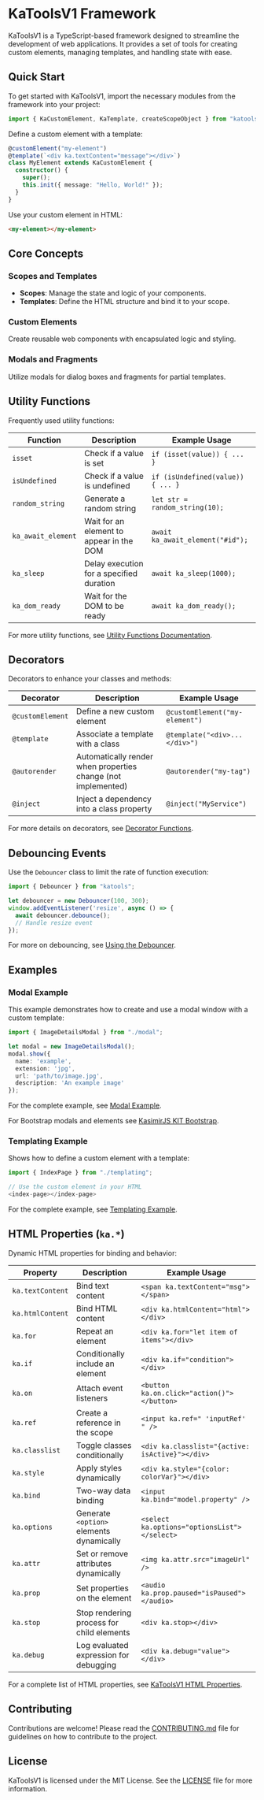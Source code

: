 # KaToolsV1 Framework

KaToolsV1 is a TypeScript-based framework designed to streamline the development of web applications. It provides a set of tools for creating custom elements, managing templates, and handling state with ease.

## Quick Start

To get started with KaToolsV1, import the necessary modules from the framework into your project:

```typescript
import { KaCustomElement, KaTemplate, createScopeObject } from "katools";
```

Define a custom element with a template:

```typescript
@customElement("my-element")
@template(`<div ka.textContent="message"></div>`)
class MyElement extends KaCustomElement {
  constructor() {
    super();
    this.init({ message: "Hello, World!" });
  }
}
```

Use your custom element in HTML:

```html
<my-element></my-element>
```

## Core Concepts

### Scopes and Templates

- **Scopes**: Manage the state and logic of your components.
- **Templates**: Define the HTML structure and bind it to your scope.

### Custom Elements

Create reusable web components with encapsulated logic and styling.

### Modals and Fragments

Utilize modals for dialog boxes and fragments for partial templates.

## Utility Functions

Frequently used utility functions:

| Function          | Description                               | Example Usage                     |
|-------------------|-------------------------------------------|-----------------------------------|
| `isset`           | Check if a value is set                   | `if (isset(value)) { ... }`       |
| `isUndefined`     | Check if a value is undefined             | `if (isUndefined(value)) { ... }` |
| `random_string`   | Generate a random string                  | `let str = random_string(10);`    |
| `ka_await_element`| Wait for an element to appear in the DOM  | `await ka_await_element("#id");`  |
| `ka_sleep`        | Delay execution for a specified duration  | `await ka_sleep(1000);`           |
| `ka_dom_ready`    | Wait for the DOM to be ready             | `await ka_dom_ready();`           |

For more utility functions, see [Utility Functions Documentation](/docs/list_of_utility_functions.md).

## Decorators

Decorators to enhance your classes and methods:

| Decorator        | Description                                                  | Example Usage                                                                 |
|------------------|--------------------------------------------------------------|-------------------------------------------------------------------------------|
| `@customElement` | Define a new custom element                                  | `@customElement("my-element")`                                                |
| `@template`      | Associate a template with a class                            | `@template("<div>...</div>")`                                                 |
| `@autorender`    | Automatically render when properties change (not implemented)| `@autorender("my-tag")`                                                       |
| `@inject`        | Inject a dependency into a class property                    | `@inject("MyService")`                                                        |

For more details on decorators, see [Decorator Functions](/docs/list_of_decorators.md).

## Debouncing Events

Use the `Debouncer` class to limit the rate of function execution:

```typescript
import { Debouncer } from "katools";

let debouncer = new Debouncer(100, 300);
window.addEventListener('resize', async () => {
  await debouncer.debounce();
  // Handle resize event
});
```

For more on debouncing, see [Using the Debouncer](/docs/usage_debouncer.md).

## Examples

### Modal Example

This example demonstrates how to create and use a modal window with a custom template:

```typescript
import { ImageDetailsModal } from "./modal";

let modal = new ImageDetailsModal();
modal.show({
  name: 'example',
  extension: 'jpg',
  url: 'path/to/image.jpg',
  description: 'An example image'
});
```

For the complete example, see [Modal Example](/examples/modal.ts).

For Bootstrap modals and elements see [KasimirJS KIT Bootstrap](https://github.com/kasimirjs/kasimirjs-kit-bootstrap).

### Templating Example

Shows how to define a custom element with a template:

```typescript
import { IndexPage } from "./templating";

// Use the custom element in your HTML
<index-page></index-page>
```

For the complete example, see [Templating Example](/examples/templating.ts).

## HTML Properties (`ka.*`)

Dynamic HTML properties for binding and behavior:

| Property          | Description                               | Example Usage                     |
|-------------------|-------------------------------------------|-----------------------------------|
| `ka.textContent`  | Bind text content                         | `<span ka.textContent="msg"></span>` |
| `ka.htmlContent`  | Bind HTML content                         | `<div ka.htmlContent="html"></div>` |
| `ka.for`          | Repeat an element                         | `<div ka.for="let item of items"></div>` |
| `ka.if`           | Conditionally include an element          | `<div ka.if="condition"></div>` |
| `ka.on`           | Attach event listeners                    | `<button ka.on.click="action()"></button>` |
| `ka.ref`          | Create a reference in the scope           | `<input ka.ref=" 'inputRef' " />` |
| `ka.classlist`    | Toggle classes conditionally              | `<div ka.classlist="{active: isActive}"></div>` |
| `ka.style`        | Apply styles dynamically                  | `<div ka.style="{color: colorVar}"></div>` |
| `ka.bind`         | Two-way data binding                      | `<input ka.bind="model.property" />` |
| `ka.options`      | Generate `<option>` elements dynamically  | `<select ka.options="optionsList"></select>` |
| `ka.attr`         | Set or remove attributes dynamically      | `<img ka.attr.src="imageUrl" />` |
| `ka.prop`         | Set properties on the element             | `<audio ka.prop.paused="isPaused"></audio>` |
| `ka.stop`         | Stop rendering process for child elements | `<div ka.stop></div>` |
| `ka.debug`        | Log evaluated expression for debugging    | `<div ka.debug="value"></div>` |

For a complete list of HTML properties, see [KaToolsV1 HTML Properties](/docs/list_of_ka_template_attributes.md).

## Contributing

Contributions are welcome! Please read the [CONTRIBUTING.md](CONTRIBUTING.md) file for guidelines on how to contribute to the project.

## License

KaToolsV1 is licensed under the MIT License. See the [LICENSE](LICENSE) file for more information.
